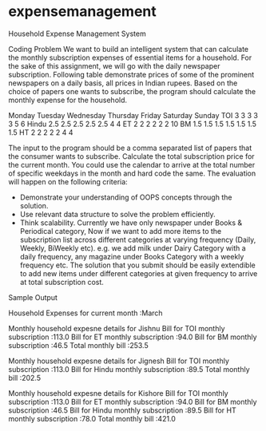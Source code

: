 # expensemanagement
Household Expense Management System

Coding Problem
We want to build an intelligent system that can calculate the monthly subscription expenses of
essential items for a household. For the sake of this assignment, we will go with the daily
newspaper subscription. Following table demonstrate prices of some of the prominent
newspapers on a daily basis, all prices in Indian rupees.
Based on the choice of papers one wants to subscribe, the program should calculate the
monthly expense for the household.

Monday Tuesday Wednesday Thursday Friday Saturday Sunday
TOI 3 3 3 3 3 5 6
Hindu 2.5 2.5 2.5 2.5 2.5 4 4
ET 2 2 2 2 2 2 10
BM 1.5 1.5 1.5 1.5 1.5 1.5 1.5
HT 2 2 2 2 2 4 4

The input to the program should be a comma separated list of papers that the consumer wants
to subscribe.
Calculate the total subscription price for the current month. You could use the calendar to
arrive at the total number of specific weekdays in the month and hard code the same.
The evaluation will happen on the following criteria:
- Demonstrate your understanding of OOPS concepts through the solution.
- Use relevant data structure to solve the problem efficiently.
- Think scalability. Currently we have only newspaper under Books & Periodical category,
Now if we want to add more items to the subscription list across different categories at
varying frequency (Daily, Weekly, BiWeekly etc). e.g. we add milk under Dairy Category
with a daily frequency, any magazine under Books Category with a weekly frequency
etc. The solution that you submit should be easily extendible to add new items under
different categories at given frequency to arrive at total subscription cost.


Sample Output 

Household Expenses for current month :March

Monthly household expesne details for Jishnu
Bill for TOI monthly subscription :113.0
Bill for ET monthly subscription :94.0
Bill for BM monthly subscription :46.5
Total monthly bill :253.5

Monthly household expesne details for Jignesh
Bill for TOI monthly subscription :113.0
Bill for Hindu monthly subscription :89.5
Total monthly bill :202.5

Monthly household expesne details for Kishore
Bill for TOI monthly subscription :113.0
Bill for ET monthly subscription :94.0
Bill for BM monthly subscription :46.5
Bill for Hindu monthly subscription :89.5
Bill for HT monthly subscription :78.0
Total monthly bill :421.0
